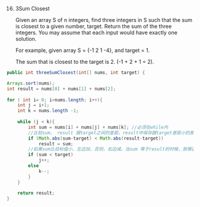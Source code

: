 16. 3Sum Closest

	Given an array S of n integers, find three integers in S such that the sum is closest to a given number, target. Return the sum of the three integers. You may assume that each input would have exactly one solution.

    For example, given array S = {-1 2 1 -4}, and target = 1.

    The sum that is closest to the target is 2. (-1 + 2 + 1 = 2).



```java
public int threeSumClosest(int[] nums, int target) {

Arrays.sort(nums);
int result = nums[0] + nums[1] + nums[2];
  
for ( int i= 0; i<nums.length; i++){
    int j = i+1; 
    int k = nums.length -1;
   
    while (j < k){
    	int sum = nums[i] + nums[j] + nums[k]; //必须在while内
    	//比较sum， result 跟target之间的差距，result中保存跟target差距小的那个值
    	if (Math.abs(sum-target) < Math.abs(result-target))
    		result = sum; 
    	//如果sum比目标值小，左边加，否则，右边减。当sum 等于result的时候，放哪边都行。
    	if (sum < target)
    		j++;
    	else
    		k--;	
    	}	
    }
    
    return result;  
}
